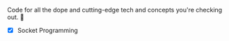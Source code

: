 Code for all the dope and cutting-edge tech and concepts you're checking out. 🚀
- [X] Socket Programming
